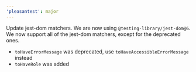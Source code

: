```yaml
---
'pleasantest': major
---
```


Update jest-dom matchers. We are now using `@testing-library/jest-dom@6`.
We now support all of the jest-dom matchers, except for the deprecated ones.

- `toHaveErrorMessage` was deprecated, use `toHaveAccessibleErrorMessage` instead
- `toHaveRole` was added